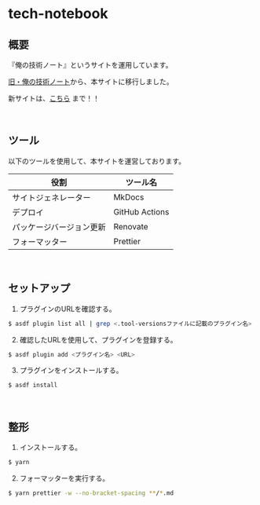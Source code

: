 # tech-notebook

## 概要

『俺の技術ノート』というサイトを運用しています。

[旧・俺の技術ノート](https://github.com/hiroki-it/tech-notebook_old)から、本サイトに移行しました。

新サイトは、[こちら](https://hiroki-it.github.io/tech-notebook) まで！！

<br>

## ツール

以下のツールを使用して、本サイトを運営しております。

| 役割                     | ツール名       |
| ------------------------ | -------------- |
| サイトジェネレーター     | MkDocs         |
| デプロイ                 | GitHub Actions |
| パッケージバージョン更新 | Renovate       |
| フォーマッター           | Prettier       |

<br>

## セットアップ

1. プラグインのURLを確認する。

```bash
$ asdf plugin list all | grep <.tool-versionsファイルに記載のプラグイン名>
```

2. 確認したURLを使用して、プラグインを登録する。

```bash
$ asdf plugin add <プラグイン名> <URL>
```

3. プラグインをインストールする。

```bash
$ asdf install
```

<br>

## 整形

1. インストールする。

```bash
$ yarn
```

2. フォーマッターを実行する。

```bash
$ yarn prettier -w --no-bracket-spacing **/*.md
```

<br>
